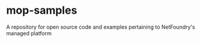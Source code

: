 # mop-samples
A repository for open source code and examples pertaining to NetFoundry's managed platform
